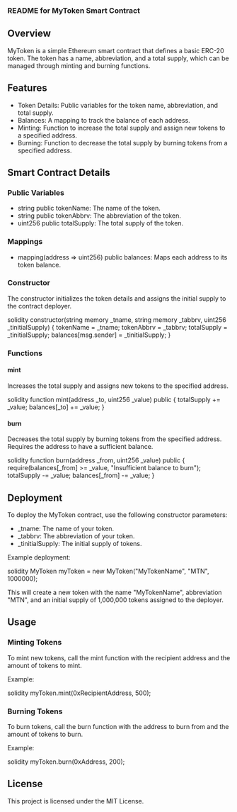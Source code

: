 ### README for MyToken Smart Contract

## Overview

MyToken is a simple Ethereum smart contract that defines a basic ERC-20 token. The token has a name, abbreviation, and a total supply, which can be managed through minting and burning functions.

## Features

- Token Details: Public variables for the token name, abbreviation, and total supply.
- Balances: A mapping to track the balance of each address.
- Minting: Function to increase the total supply and assign new tokens to a specified address.
- Burning: Function to decrease the total supply by burning tokens from a specified address.

## Smart Contract Details

### Public Variables

- string public tokenName: The name of the token.
- string public tokenAbbrv: The abbreviation of the token.
- uint256 public totalSupply: The total supply of the token.

### Mappings

- mapping(address => uint256) public balances: Maps each address to its token balance.

### Constructor

The constructor initializes the token details and assigns the initial supply to the contract deployer.

solidity
constructor(string memory _tname, string memory _tabbrv, uint256 _tinitialSupply) {
    tokenName = _tname;
    tokenAbbrv = _tabbrv;
    totalSupply = _tinitialSupply;
    balances[msg.sender] = _tinitialSupply;
}


### Functions

#### mint

Increases the total supply and assigns new tokens to the specified address.

solidity
function mint(address _to, uint256 _value) public {
    totalSupply += _value;
    balances[_to] += _value;
}


#### burn

Decreases the total supply by burning tokens from the specified address. Requires the address to have a sufficient balance.

solidity
function burn(address _from, uint256 _value) public {
    require(balances[_from] >= _value, "Insufficient balance to burn");
    totalSupply -= _value;
    balances[_from] -= _value;
}


## Deployment

To deploy the MyToken contract, use the following constructor parameters:

- _tname: The name of your token.
- _tabbrv: The abbreviation of your token.
- _tinitialSupply: The initial supply of tokens.

Example deployment:

solidity
MyToken myToken = new MyToken("MyTokenName", "MTN", 1000000);


This will create a new token with the name "MyTokenName", abbreviation "MTN", and an initial supply of 1,000,000 tokens assigned to the deployer.

## Usage

### Minting Tokens

To mint new tokens, call the mint function with the recipient address and the amount of tokens to mint.

Example:

solidity
myToken.mint(0xRecipientAddress, 500);


### Burning Tokens

To burn tokens, call the burn function with the address to burn from and the amount of tokens to burn.

Example:

solidity
myToken.burn(0xAddress, 200);


## License

This project is licensed under the MIT License.
